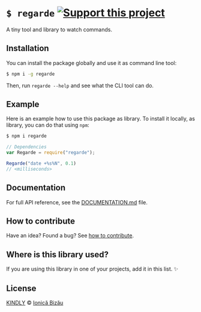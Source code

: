 # `$ regarde` [![Support this project][donate-now]][paypal-donations]

A tiny tool and library to watch commands.

## Installation

You can install the package globally and use it as command line tool:

```sh
$ npm i -g regarde
```

Then, run `regarde --help` and see what the CLI tool can do.

## Example

Here is an example how to use this package as library. To install it locally, as library, you can do that using `npm`:

```sh
$ npm i regarde
```

```js
// Dependencies
var Regarde = require("regarde");

Regarde("date +%s%N", 0.1)
// <milliseconds>
```

## Documentation

For full API reference, see the [DOCUMENTATION.md][docs] file.

## How to contribute
Have an idea? Found a bug? See [how to contribute][contributing].

## Where is this library used?
If you are using this library in one of your projects, add it in this list. :sparkles:

## License

[KINDLY][license] © [Ionică Bizău][website]

[license]: http://ionicabizau.github.io/kindly-license/?author=Ionic%C4%83%20Biz%C4%83u%20%3Cbizauionica@gmail.com%3E&year=2015

[website]: http://ionicabizau.net
[paypal-donations]: https://www.paypal.com/cgi-bin/webscr?cmd=_s-xclick&hosted_button_id=RVXDDLKKLQRJW
[donate-now]: http://i.imgur.com/6cMbHOC.png

[contributing]: /CONTRIBUTING.md
[docs]: /DOCUMENTATION.md